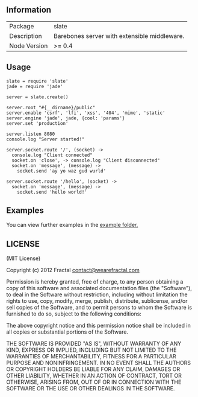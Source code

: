 ## Information

<table>
<tr> 
<td>Package</td><td>slate</td>
</tr>
<tr>
<td>Description</td>
<td>Barebones server with extensible middleware.</td>
</tr>
<tr>
<td>Node Version</td>
<td>>= 0.4</td>
</tr>
</table>

## Usage

```coffee-script
slate = require 'slate'
jade = require 'jade'

server = slate.create()

server.root "#{__dirname}/public"
server.enable 'csrf', 'lfi', 'xss', '404', 'mime', 'static'
server.engine 'jade', jade, {cool: 'params'}
server.set 'production'

server.listen 8080
console.log "Server started!"

server.socket.route '/', (socket) ->
  console.log "Client connected"
  socket.on 'close', -> console.log "Client disconnected"
  socket.on 'message', (message) -> 
    socket.send 'ay yo waz gud wurld'
    
server.socket.route '/hello', (socket) ->
  socket.on 'message', (message) -> 
    socket.send 'hello world!'
```

## Examples

You can view further examples in the [example folder.](https://github.com/wearefractal/slate/tree/master/examples)

## LICENSE

(MIT License)

Copyright (c) 2012 Fractal <contact@wearefractal.com>

Permission is hereby granted, free of charge, to any person obtaining
a copy of this software and associated documentation files (the
"Software"), to deal in the Software without restriction, including
without limitation the rights to use, copy, modify, merge, publish,
distribute, sublicense, and/or sell copies of the Software, and to
permit persons to whom the Software is furnished to do so, subject to
the following conditions:

The above copyright notice and this permission notice shall be
included in all copies or substantial portions of the Software.

THE SOFTWARE IS PROVIDED "AS IS", WITHOUT WARRANTY OF ANY KIND,
EXPRESS OR IMPLIED, INCLUDING BUT NOT LIMITED TO THE WARRANTIES OF
MERCHANTABILITY, FITNESS FOR A PARTICULAR PURPOSE AND
NONINFRINGEMENT. IN NO EVENT SHALL THE AUTHORS OR COPYRIGHT HOLDERS BE
LIABLE FOR ANY CLAIM, DAMAGES OR OTHER LIABILITY, WHETHER IN AN ACTION
OF CONTRACT, TORT OR OTHERWISE, ARISING FROM, OUT OF OR IN CONNECTION
WITH THE SOFTWARE OR THE USE OR OTHER DEALINGS IN THE SOFTWARE.
